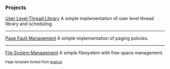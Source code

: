 ### Projects 

[User Level Thread Library](https://harb7nger.github.io/User_Level_Thread_Library/)
A simple implementation of user level thread library and scheduling.

---
[Page Fault Management](https://harb7nger.github.io/Page_Fault_Management/)
A simple implementation of paging policies.

---
[File System Management](https://harb7nger.github.io/File_System_Management/)
A simple filesystem with free space management.

























<p style="font-size:11px">Page template forked from <a href="https://github.com/evanca/quick-portfolio">evanca</a></p>
<!-- Remove above link if you don't want to attibute -->
